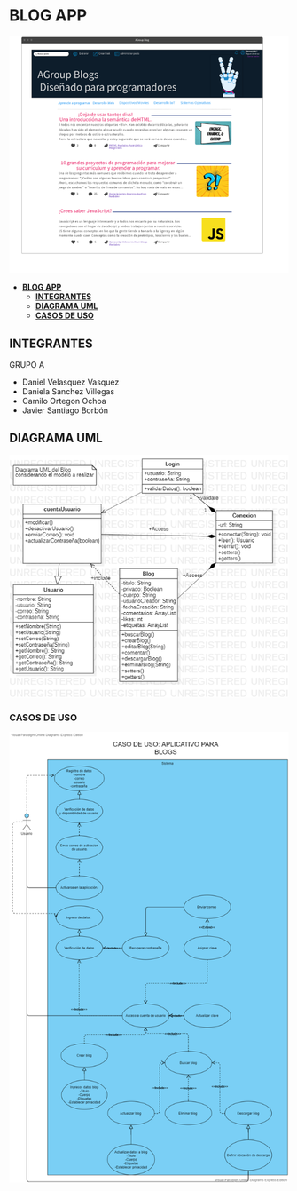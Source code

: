 # **BLOG APP**


![img](Prototype.png)

- [**BLOG APP**](#blog-app)
  - [**INTEGRANTES**](#integrantes)
  - [**DIAGRAMA UML**](#diagrama-uml)
  - [**CASOS DE USO**](#casos-de-uso)

## **INTEGRANTES**

GRUPO A

- Daniel Velasquez Vasquez
- Daniela Sanchez Villegas
- Camilo Ortegon Ochoa
- Javier Santiago Borbón


## **DIAGRAMA UML**

![img](UMLModel.png)

### **CASOS DE USO**

![img](UseCase.png)



